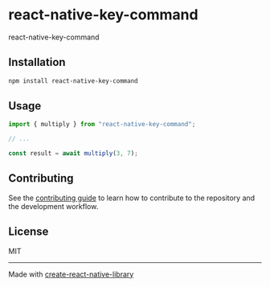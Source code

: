 # react-native-key-command
react-native-key-command
## Installation

```sh
npm install react-native-key-command
```

## Usage

```js
import { multiply } from "react-native-key-command";

// ...

const result = await multiply(3, 7);
```

## Contributing

See the [contributing guide](CONTRIBUTING.md) to learn how to contribute to the repository and the development workflow.

## License

MIT

---

Made with [create-react-native-library](https://github.com/callstack/react-native-builder-bob)
